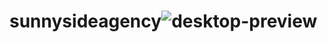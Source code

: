 # sunnysideagency![desktop-preview](https://user-images.githubusercontent.com/77916984/189782005-104dd812-75e2-42fd-af6d-7678f47257a3.jpg)
